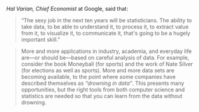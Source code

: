 _Hal Varian, Chief Economist_ at Google, said that:
> “The sexy job in the next ten years will be statisticians. The ability to take data, to be able to understand it, to process it, to extract value from it, to visualize it, to communicate it, that's going to be a hugely important skill.”

> More and more applications in industry, academia, and everyday life are—or should be—based on careful analysis of data. For example, consider the book Moneyball (for sports) and the work of Nate Silver (for elections as well as sports). More and more data sets are becoming available, to the point where some companies have described themselves as *“drowning in data”*. This presents many opportunities, but the right tools from both computer science and statistics are needed so that you can learn from the data without drowning.
